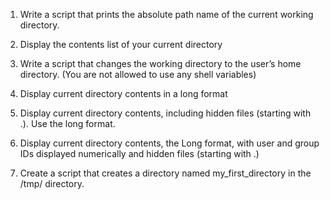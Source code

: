
1. Write a script that prints the absolute path name of the current working directory.

2. Display the contents list of your current directory

3. Write a script that changes the working directory to the user’s home directory. (You are not allowed to use any shell variables)

4. Display current directory contents in a long format

5. Display current directory contents, including hidden files (starting with .). Use the long format.
6. Display current directory contents, the Long format, with user and group IDs displayed numerically and hidden files (starting with .)
7. Create a script that creates a directory named my_first_directory in the /tmp/ directory.


